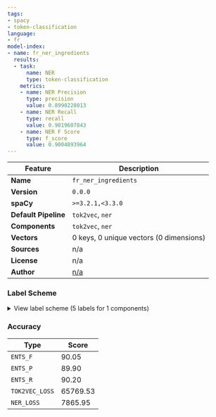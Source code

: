 ```yaml
---
tags:
- spacy
- token-classification
language:
- fr
model-index:
- name: fr_ner_ingredients
  results:
  - task:
      name: NER
      type: token-classification
    metrics:
    - name: NER Precision
      type: precision
      value: 0.8990228013
    - name: NER Recall
      type: recall
      value: 0.9019607843
    - name: NER F Score
      type: f_score
      value: 0.9004893964
---
```

| Feature | Description |
| --- | --- |
| **Name** | `fr_ner_ingredients` |
| **Version** | `0.0.0` |
| **spaCy** | `>=3.2.1,<3.3.0` |
| **Default Pipeline** | `tok2vec`, `ner` |
| **Components** | `tok2vec`, `ner` |
| **Vectors** | 0 keys, 0 unique vectors (0 dimensions) |
| **Sources** | n/a |
| **License** | n/a |
| **Author** | [n/a]() |

### Label Scheme

<details>

<summary>View label scheme (5 labels for 1 components)</summary>

| Component | Labels |
| --- | --- |
| **`ner`** | `BRAND`, `FOOD PRODUCT`, `INGREDIENT`, `MEASURE`, `QUANTITY` |

</details>

### Accuracy

| Type | Score |
| --- | --- |
| `ENTS_F` | 90.05 |
| `ENTS_P` | 89.90 |
| `ENTS_R` | 90.20 |
| `TOK2VEC_LOSS` | 65769.53 |
| `NER_LOSS` | 7865.95 |